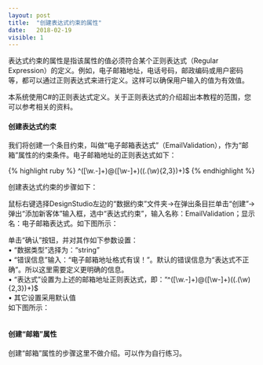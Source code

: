 ```yaml
---
layout: post
title:  "创建表达式约束的属性"
date:   2018-02-19
visible: 1
---
```


表达式约束的属性是指该属性的值必须符合某个正则表达式（Regular Expression）的定义。例如，电子邮箱地址，电话号码，邮政编码或用户密码等，都可以通过正则表达式来进行定义。这样可以确保用户输入的值为有效值。

本系统使用C#的正则表达式定义。关于正则表达式的介绍超出本教程的范围，您可以参考相关的资料。

#### 创建表达式约束

我们将创建一个条目约束，叫做“电子邮箱表达式”（EmailValidation），作为“邮箱”属性的约束条件。电子邮箱地址的正则表达式如下：

{% highlight ruby %}
^([\w\.\-]+)@([\w\-]+)((\.(\w){2,3})+)$
{% endhighlight %}

创建表达式约束的步骤如下：

鼠标右键选择DesignStudio左边的“数据约束”文件夹→在弹出条目拦单击“创建”→弹出“添加新客体”输入框，选中“表达式约束”，输入名称：EmailValidation；显示名：电子邮箱表达式。如下图所示： 

<img src="{{'/assets/img/2018-2-19 创建表达式约束的属性1.png' | prepend: site.baseurl }}" alt=""><br>
单击“确认”按钮，并对其作如下参数设置：<br>
•	“数据类型”选择为：“string”<br>
•	“错误信息”输入：“电子邮箱地址格式有误！”。默认的错误信息为“表达式不正确”。所以这里需要定义更明确的信息。<br>
•	“表达式”设置为上述的邮箱地址正则表达式，即：“^([\w\.\-]+)@([\w\-]+)((\.(\w){2,3})+)$<br>
•	其它设置采用默认值<br>
如下图所示：

<img src="{{'/assets/img/2018-2-19 创建表达式约束的属性A2.png' | prepend: site.baseurl }}" alt=""><br>

#### 创建“邮箱”属性

创建“邮箱”属性的步骤这里不做介绍。可以作为自行练习。

